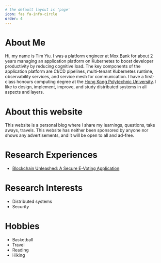 ```yaml
---
# the default layout is 'page'
icon: fas fa-info-circle
order: 4
---
```


# About Me

Hi, my name is Tim Yiu. I was a platform engineer at [Mox Bank](https://mox.com) for about 2 years managing an application platform on Kubernetes to boost developer productivity by reducing cognitive load. The key components of the application platform are CI/CD pipelines, multi-tenant Kubernetes runtime, observability services, and service mesh for communication. I have a first-class honours computing degree at the [Hong Kong Polytechnic University](https://www.polyu.edu.hk/comp/). I like to design, implement, improve, and study distributed systems in all aspects and layers.

# About this website

This website is a personal blog where I share my learnings, questions, take aways, travels. This website has neither been sponsored by anyone nor shows any advertisements, and it will be open to all and ad-free.

# Research Experiences

- [Blockchain Unleashed: A Secure E-Voting Application](https://github.com/timyiu478/e-voting/blob/main/final_report.pdf)

# Research Interests

- Distributed systems
- Security

# Hobbies

- Basketball
- Travel
- Reading
- Hiking
